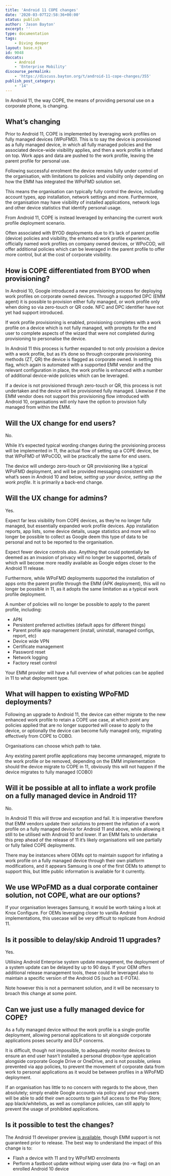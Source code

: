 ```yaml
---
title: 'Android 11 COPE changes'
date: '2020-03-07T22:58:36+00:00'
status: publish
author: 'Jason Bayton'
excerpt: ''
type: documentation
tags: 
    - Diving deeper
layout: base.njk
id: 9048
doccats:
    - Android
    - 'Enterprise Mobility'
discourse_permalink:
    - 'https://discuss.bayton.org/t/android-11-cope-changes/355'
publish_post_category:
    - '14'
---
```

In Android 11, the way COPE, the means of providing personal use on a corporate phone, is changing.

What’s changing
---------------

Prior to Android 11, COPE is implemented by leveraging work profiles on fully managed devices (WPoFMD). This is to say the device is provisioned as a fully managed device, in which all fully managed policies and the associated device-wide visibility applies, and then a work profile is inflated on top. Work apps and data are pushed to the work profile, leaving the parent profile for personal use.

Following successful enrolment the device remains fully under control of the organisation, with limitations to policies and visibility only depending on how the EMM has integrated the WPoFMD solution set.

This means the organisation can typically fully control the device, including account types, app installation, network settings and more. Furthermore, the organisation may have visibility of installed applications, network logs and other device statistics that identify personal usage.

From Android 11, COPE is instead leveraged by enhancing the current work profile deployment scenario.

Often associated with BYOD deployments due to it’s lack of parent profile (device) policies and visibility, the enhanced work profile experience, officially named work profiles on company owned devices, or WPoCOD, will offer additional policies which can be leveraged in the parent profile to offer more control, but at the cost of corporate visibility.

How is COPE differentiated from BYOD when provisioning?
-------------------------------------------------------

In Android 10, Google introduced a new provisioning process for deploying work profiles on corporate owned devices. Through a supported DPC (EMM agent) it is possible to provision either fully managed, or work profile only when doing so via zero-touch or QR code. NFC and DPC identifier have not yet had support introduced.

If work profile provisioning is enabled, provisioning completes with a work profile on a device which is not fully managed, with prompts for the end user to complete aspects of the wizard that were not completed during provisioning to personalise the device.

In Android 11 this process is further expanded to not only provision a device with a work profile, but as it’s done so through corporate provisioning methods (ZT, QR) the device is flagged as corporate owned. In setting this flag, which again is automated with a supported EMM vendor and the relevant configuration in place, the work profile is enhanced with a number of additional device-wide policies which can be leveraged.

If a device is not provisioned through zero-touch or QR, this process is not undertaken and the device will be provisioned fully managed. Likewise if the EMM vendor does not support this provisioning flow introduced with Android 10, organisations will only have the option to provision fully managed from within the EMM.

Will the UX change for end users?
---------------------------------

No.

While it’s expected typical wording changes during the provisioning process will be implemented in 11, the actual flow of setting up a COPE device, be that WPoFMD of WPoCOD, will be practically the same for end users.

The device will undergo zero-touch or QR provisioning like a typical WPoFMD deployment, and will be provided messaging consistent with what’s seen in Android 10 and below, *setting up your device, setting up the work profile*. It is primarily a back-end change.

Will the UX change for admins?
------------------------------

Yes.

Expect far less visibility from COPE devices, as they’re no longer fully managed, but essentially expanded work profile devices. App installation reports, app lists, some device details, usage statistics and more will no longer be possible to collect as Google deem this type of data to be personal and not to be reported to the organisation.

Expect fewer device controls also. Anything that could potentially be deemed as an invasion of privacy will no longer be supported, details of which will become more readily available as Google edges closer to the Android 11 release.

Furthermore, while WPoFMD deployments supported the installation of apps onto the parent profile through the EMM (APK deployment), this will no longer be possible in 11, as it adopts the same limitation as a typical work profile deployment.

A number of policies will no longer be possible to apply to the parent profile, including:

- APN
- Persistent preferred activities (default apps for different things)
- Parent profile app management (install, uninstall, managed configs, report, etc)
- Device wide VPN
- Certificate management
- Password reset
- Network logging
- Factory reset control

Your EMM provider will have a full overview of what policies can be applied in 11 to what deployment type.

What will happen to existing WPoFMD deployments?
------------------------------------------------

Following an upgrade to Android 11, the device can either migrate to the new enhanced work profile to retain a COPE use case, at which point any policies applied that are no longer supported will cease to apply to the device, or optionally the device can become fully managed only, migrating effectively from COPE to COBO.

Organisations can choose which path to take.

Any existing parent profile applications may become unmanaged, migrate to the work profile or be removed, depending on the EMM implementation should the device migrate to COPE in 11, obviously this will not happen if the device migrates to fully managed (COBO)

Will it be possible at all to inflate a work profile on a fully managed device in Android 11?
---------------------------------------------------------------------------------------------

No.

In Android 11 this will throw and exception and fail. It is imperative therefore that EMM vendors update their solutions to prevent the inflation of a work profile on a fully managed device for Android 11 and above, while allowing it still to be utilised with Android 10 and lower. If an EMM fails to undertake this prep ahead of the release of 11 it’s likely organisations will see partially or fully failed COPE deployments.

There may be instances where OEMs opt to maintain support for inflating a work profile on a fully managed device through their own platform modifications, and it appears Samsung is one of the first OEMs to attempt to support this, but little public information is available for it currently.

We use WPoFMD as a dual corporate container solution, not COPE, what are our options?
-------------------------------------------------------------------------------------

If your organisation leverages Samsung, it would be worth taking a look at Knox Configure. For OEMs leveraging closer to vanilla Android implementations, this usecase will be very difficult to replicate from Android 11.

Is it possible to delay/skip Android 11 upgrades?
-------------------------------------------------

Yes.

Utilising Android Enterprise system update management, the deployment of a system update can be delayed by up to 90 days. If your OEM offers additional release management tools, these could be leveraged also to maintain a specific version of the Android OS (such as E-FOTA).

Note however this is not a permanent solution, and it will be necessary to broach this change at some point.

Can we just use a fully managed device for COPE?
------------------------------------------------

As a fully managed device without the work profile is a single-profile deployment, allowing personal applications to sit alongside corporate applications poses security and DLP concerns.

It is difficult, though not impossible, to adequately monitor devices to ensure an end user hasn’t installed a personal dropbox-type application alongside corporate Google Drive or OneDrive, and is not possible, unless prevented via app policies, to prevent the movement of corporate data from work to personal applications as it would be between profiles in a WPoFMD deployment.

If an organisation has little to no concern with regards to the above, then absolutely; simply enable Google accounts via policy and your end-users will be able to add their own accounts to gain full access to the Play Store; app black/whitelists, as well as compliance policies, can still apply to prevent the usage of prohibited applications.

Is it possible to test the changes?
-----------------------------------

The Android 11 developer preview [is available](https://developer.android.com/preview), though EMM support is not guaranteed prior to release. The best way to understand the impact of this change is to:

- Flash a device with 11 and try WPoFMD enrolments
- Perform a fastboot update without wiping user data (no -w flag) on an enrolled Android 10 device
